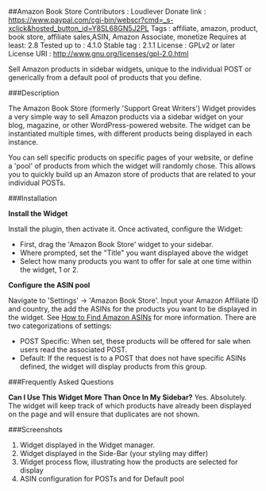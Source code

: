 ##Amazon Book Store
    Contributors     : Loudlever
    Donate link      : https://www.paypal.com/cgi-bin/webscr?cmd=_s-xclick&hosted_button_id=Y8SL68GN5J2PL
    Tags             : affiliate, amazon, product, book store, affiliate sales,ASIN, Amazon Associate, monetize
    Requires at least: 2.8
    Tested up to     : 4.1.0
    Stable tag       : 2.1.1
    License          : GPLv2 or later
    License URI      : http://www.gnu.org/licenses/gpl-2.0.html

Sell Amazon products in sidebar widgets, unique to the individual POST or generically from a default pool of products that you define.

###Description

The Amazon Book Store (formerly 'Support Great Writers') Widget provides a very simple way to sell Amazon products via a sidebar widget on your blog, magazine, or other WordPress-powered website.  The widget can be instantiated multiple times, with different products being displayed in each instance.  

You can sell specific products on specific pages of your website, or define a 'pool' of products from which the widget will randomly chose.  This allows you to quickly build up an Amazon store of products that are related to your individual POSTs.  

###Installation

**Install the Widget**

Install the plugin, then activate it.  Once activated, configure the Widget:

* First, drag the 'Amazon Book Store' widget to your sidebar. 
* Where prompted, set the "Title" you want displayed above the widget
* Select how many products you want to offer for sale at one time within the widget, 1 or 2.

**Configure the ASIN pool**

Navigate to 'Settings' -> 'Amazon Book Store'.  Input your Amazon Affiliate ID and country, the add the ASINs for the products you want to be displayed in the widget.  See [How to Find Amazon ASINs](http://askville.amazon.com/find-Amazon-ASIN-product-details-page/AnswerViewer.do?requestId=11106037) for more information.  There are two categorizations of settings:

* POST Specific:  When set, these products will be offered for sale when users read the associated POST.
* Default: If the request is to a POST that does not have specific ASINs defined, the widget will display products from this group.

###Frequently Asked Questions

**Can I Use This Widget More Than Once In My Sidebar?**
Yes.  Absolutely.  The widget will keep track of which products have already been displayed on the page and will ensure that duplicates are not shown.

###Screenshots

1. Widget displayed in the Widget manager.
2. Widget displayed in the Side-Bar (your styling may differ)
3. Widget process flow, illustrating how the products are selected for display
4. ASIN configuration for POSTs and for Default pool
